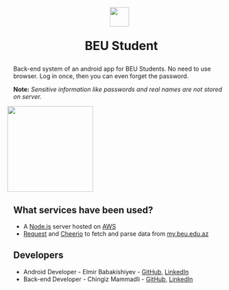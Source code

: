 <h1 align="center">
  <img  src="https://github.com/mchingiz/BEU_Grade_Calculator/raw/master/media/logo.png" style="width:45px;margin-top:-5px;margin-right:10px">

  BEU Student
</h1>


Back-end system of an android app for BEU Students. No need to use browser. Log in once, then you can even forget the password.

**Note:** *Sensitive information like passwords and real names are not stored on server.*

<a href="https://play.google.com">
  <img  src="https://github.com/mchingiz/BEU_Grade_Calculator/raw/master/media/google-play-badge.png" style="width:200px;margin-left:-14px">
</a>

## What services have been used?
* A [Node.js](https://nodejs.org/en/about/) server hosted on [AWS](https://aws.amazon.com/ec2/)
* [Request](https://www.npmjs.com/package/request) and [Cheerio](https://www.npmjs.com/package/cheerio) to fetch and parse data from [my.beu.edu.az](my.beu.edu.az)

## Developers
* Android Developer - Elmir Babakishiyev - [GitHub](https://github.com/elmirbabakishiyev), [LinkedIn](https://www.linkedin.com/in/elmir-babakishiyev-a3936578/)
* Back-end Developer - Chingiz Mammadli - [GitHub](https://github.com/mchingiz), [LinkedIn](https://www.linkedin.com/in/mcingiz/)
